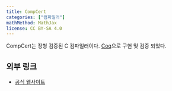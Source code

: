 ```yaml
---
title: CompCert
categories: ["컴파일러"]
mathMethod: MathJax
license: CC BY-SA 4.0
---
```


CompCert는 정형 검증된 C 컴파일러이다. [Coq](Coq)으로 구현 및 검증 되었다.

## 외부 링크
* [공식 웹사이트](https://compcert.org/)
